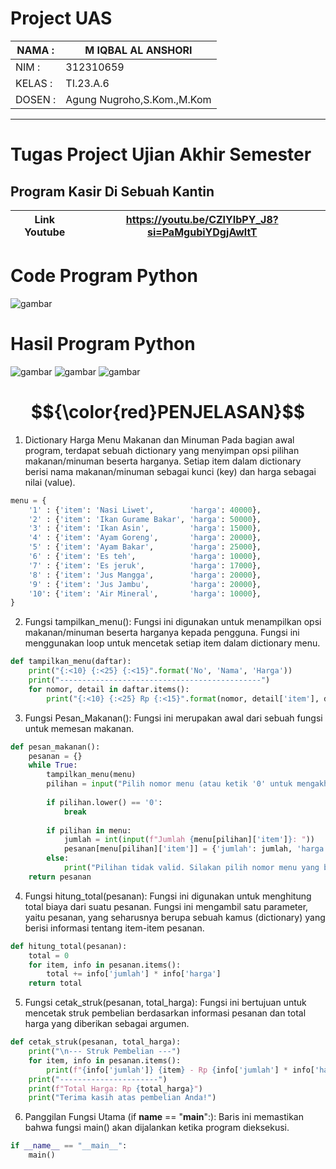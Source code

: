 # Project UAS

| NAMA  :| M IQBAL AL ANSHORI |
| --- | --- |
| NIM   :| 312310659 |
| KELAS :| TI.23.A.6 |
| DOSEN :| Agung Nugroho,S.Kom.,M.Kom |

<Hr>

# Tugas Project Ujian Akhir Semester

## **Program Kasir Di Sebuah Kantin**<br>

|Link Youtube| https://youtu.be/CZIYIbPY_J8?si=PaMgubiYDgjAwltT  |
| --- | --- |

# Code Program Python
![gambar](Screenshot/ss1.png)

# Hasil Program Python
![gambar](Screenshot/HasilOuput1.png)
![gambar](Screenshot/HasilOutput2.png)
![gambar](Screenshot/HasilOutput3.png)

# $${\color{red}PENJELASAN}$$

1. Dictionary Harga Menu Makanan dan Minuman
Pada bagian awal program, terdapat sebuah dictionary yang menyimpan opsi pilihan makanan/minuman beserta harganya. Setiap item dalam dictionary berisi nama makanan/minuman sebagai kunci (key) dan harga sebagai nilai (value).
```python
menu = {
    '1' : {'item': 'Nasi Liwet',        'harga': 40000},
    '2' : {'item': 'Ikan Gurame Bakar', 'harga': 50000},
    '3' : {'item': 'Ikan Asin',         'harga': 15000},
    '4' : {'item': 'Ayam Goreng',       'harga': 20000},
    '5' : {'item': 'Ayam Bakar',        'harga': 25000},
    '6' : {'item': 'Es teh',            'harga': 10000},
    '7' : {'item': 'Es jeruk',          'harga': 17000},
    '8' : {'item': 'Jus Mangga',        'harga': 20000},
    '9' : {'item': 'Jus Jambu',         'harga': 20000},
    '10': {'item': 'Air Mineral',       'harga': 10000},
}
```

2. Fungsi tampilkan_menu():
Fungsi ini digunakan untuk menampilkan opsi makanan/minuman beserta harganya kepada pengguna. Fungsi ini menggunakan loop untuk mencetak setiap item dalam dictionary menu.
```python
def tampilkan_menu(daftar):
    print("{:<10} {:<25} {:<15}".format('No', 'Nama', 'Harga'))
    print("---------------------------------------------")
    for nomor, detail in daftar.items():
        print("{:<10} {:<25} Rp {:<15}".format(nomor, detail['item'], detail['harga']))
```

3. Fungsi Pesan_Makanan():
Fungsi ini merupakan awal dari sebuah fungsi untuk memesan makanan.
```python
def pesan_makanan():
    pesanan = {}
    while True:
        tampilkan_menu(menu)
        pilihan = input("Pilih nomor menu (atau ketik '0' untuk mengakhiri): ")
        
        if pilihan.lower() == '0':
            break
        
        if pilihan in menu:
            jumlah = int(input(f"Jumlah {menu[pilihan]['item']}: "))
            pesanan[menu[pilihan]['item']] = {'jumlah': jumlah, 'harga': menu[pilihan]['harga']}
        else:
            print("Pilihan tidak valid. Silakan pilih nomor menu yang benar.")
    return pesanan
```
4. Fungsi hitung_total(pesanan):
Fungsi ini digunakan untuk menghitung total biaya dari suatu pesanan. Fungsi ini mengambil satu parameter, yaitu pesanan, yang seharusnya berupa sebuah kamus (dictionary) yang berisi informasi tentang item-item pesanan.
```python
def hitung_total(pesanan):
    total = 0
    for item, info in pesanan.items():
        total += info['jumlah'] * info['harga']
    return total
```
5. Fungsi cetak_struk(pesanan, total_harga):
Fungsi ini bertujuan untuk mencetak struk pembelian berdasarkan informasi pesanan dan total harga yang diberikan sebagai argumen.
```python
def cetak_struk(pesanan, total_harga):
    print("\n--- Struk Pembelian ---")
    for item, info in pesanan.items():
        print(f"{info['jumlah']} {item} - Rp {info['jumlah'] * info['harga']}")
    print("----------------------")
    print(f"Total Harga: Rp {total_harga}")
    print("Terima kasih atas pembelian Anda!")
```
6.  Panggilan Fungsi Utama (if __name__ == "__main__":):
Baris ini memastikan bahwa fungsi main() akan dijalankan ketika program dieksekusi.
```python
if __name__ == "__main__":
    main()
```

